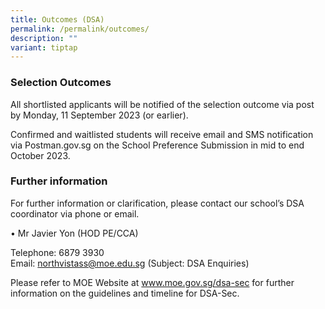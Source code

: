 ```yaml
---
title: Outcomes (DSA)
permalink: /permalink/outcomes/
description: ""
variant: tiptap
---
```

### **Selection Outcomes**

All shortlisted applicants will be notified of the selection outcome via post by Monday, 11 September 2023 (or earlier). 

Confirmed and waitlisted students will receive email and SMS notification via Postman.gov.sg on the School Preference Submission in mid to end October 2023.

### **Further information**

For further information or clarification, please contact our school’s DSA coordinator via phone or email. 

•	Mr Javier Yon (HOD PE/CCA) 

Telephone: 	6879 3930 	
Email: 		northvistass@moe.edu.sg (Subject: DSA Enquiries)


Please refer to MOE Website at www.moe.gov.sg/dsa-sec for further information on the guidelines and timeline for DSA-Sec.